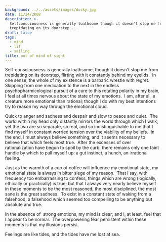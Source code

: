 ```yaml
---
background: ../../assets/images/ducky.jpg
date: 11/24/2008
description: >-
  Selfconsciousness is generally loathsome though it doesn't stop me from
  trepidating on its doorstep ...
draft: false
tags:
  - mind
  - lïf
  - sailing
title: out of mind of sight
---
```

  
Self-consciousness is generally loathsome, though it doesn't stop me from trepidating on its doorstep, flirting with it constantly behind my eyelids.  In one sense, the whole of my existence is a barbaric wrestle with regret.  Skipping from one medication to the next in the endless psychopharmicological pursuit of a cure to this rotating polarity in my brain, I feel at all times nervous about the state of my emotions.  I am, after all, a creature more emotional than rational; though I do with my best intentions try to reason my way through the emotional cloud.  
  
Quick to anger and sadness and despair and slow to peace and quiet.  The world within my head only distantly mirrors the world through which I walk, yet the two are so separate, so real, and so indistinguishable to me that I find myself in constant worried tension over the viability of my beliefs.  In the end, I must always believe something; and it seems necessary to believe that which feels most true.  After the excesses of over rationalization have begun to spoil by the curb, there remains only one faint handle by which to pull myself up: a gut instinct, a hunch, an irrational feeling.  
  
Just as the warmth of a cup of coffee will influence my emotional state, my emotional state is always in bitter siege of my reason.  That I say, with frequency too embarrassing to confess, things which are wrong (logically, ethically or practically) is true; but that I always very nearly believe myself in these moments to be the most reasoned, the most disciplined, the most sane is the great sadness.  To exist in a constant state of waking from a falsehood, a falsehood which seemed too compelling to be anything but absolute and true.  
  
In the absence of  strong emotions, my mind is clear; and I, at least, feel that I appear to be normal.  The overpowering fear persistent within these moments is that my illusions persist.  
  
Feelings are like tides, and the tides have me lost at sea.  

